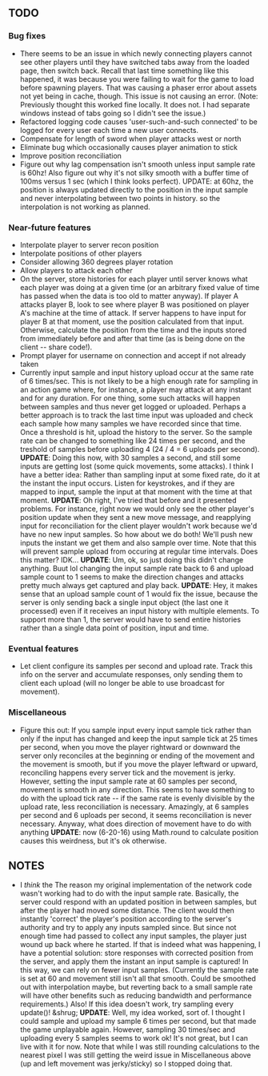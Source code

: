 ## TODO

### Bug fixes
* There seems to be an issue in which newly connecting players cannot see other players until they have switched tabs away from the loaded page, then switch back. Recall that last time something like this happened, it was because you were failing to wait for the game to load before spawning players. That was causing a phaser error about assets not yet being in cache, though. This issue is not causing an error. (Note: Previously thought this worked fine locally. It does not. I had separate windows instead of tabs going so I didn't see the issue.)
* Refactored logging code causes 'user-such-and-such connected' to be logged for every user each time a new user connects.
* Compensate for length of sword when player attacks west or north
* Eliminate bug which occasionally causes player animation to stick
* Improve position reconciliation
* Figure out why lag compensation isn't smooth unless input sample rate is 60hz! Also figure out why it's not silky smooth with a buffer time of 100ms versus 1 sec (which I think looks perfect). UPDATE: at 60hz, the position is always updated directly to the position in the input sample and never interpolating between two points in history. so the interpolation is not working as planned.

### Near-future features
* Interpolate player to server recon position
* Interpolate positions of other players
* Consider allowing 360 degrees player rotation
* Allow players to attack each other
* On the server, store histories for each player until server knows what each player was doing at a given time (or an arbitrary fixed value of time has passed when the data is too old to matter anyway). If player A attacks player B, look to see where player B was positioned on player A's machine at the time of attack. If server happens to have input for player B at that moment, use the position calculated from that input. Otherwise, calculate the position from the time and the inputs stored from immediately before and after that time (as is being done on the client -- share code!).
* Prompt player for username on connection and accept if not already taken
* Currently input sample and input history upload occur at the same rate of 6 times/sec. This is not likely to be a high enough rate for sampling in an action game where, for instance, a player may attack at any instant and for any duration. For one thing, some such attacks will happen between samples and thus never get logged or uploaded. Perhaps a better approach is to track the last time input was uploaded and check each sample how many samples we have recorded since that time. Once a threshold is hit, upload the history to the server. So the sample rate can be changed to something like 24 times per second, and the treshold of samples before uploading 4 (24 / 4 = 6 uploads per second). **UPDATE**: Doing this now, with 30 samples a second, and still some inputs are getting lost (some quick movements, some attacks). I think I have a better idea: Rather than sampling input at some fixed rate, do it at the instant the input occurs. Listen for keystrokes, and if they are mapped to input, sample the input at that moment with the time at that moment. **UPDATE**: Oh right, I've tried that before and it presented problems. For instance, right now we would only see the other player's position update when they sent a new move message, and reapplying input for reconciliation for the client player wouldn't work because we'd have no new input samples. So how about we do both! We'll push new inputs the instant we get them and also sample over time. Note that this will prevent sample upload from occuring at regular time intervals. Does this matter? IDK... **UPDATE**: Um, ok, so just doing this didn't change anything. Buut lol changing the input sample rate back to 6 and upload sample count to 1 seems to make the direction changes and attacks pretty much always get captured and play back. **UPDATE**: Hey, it makes sense that an upload sample count of 1 would fix the issue, because the server is only sending back a single input object (the last one it processed) even if it receives an input history with multiple elements. To support more than 1, the server would have to send entire histories rather than a single data point of position, input and time.

### Eventual features
* Let client configure its samples per second and upload rate. Track this info on the server and accumulate responses, only sending them to client each upload (will no longer be able to use broadcast for movement).

### Miscellaneous
* Figure this out: If you sample input every input sample tick rather than only if the input has changed and keep the input sample tick at 25 times per second, when you move the player rightward or downward the server only reconciles at the beginning or ending of the movement and the movement is smooth, but if you move the player leftward or upward, reconciling happens every server tick and the movement is jerky. However, setting the input sample rate at 60 samples per second, movement is smooth in any direction. This seems to have something to do with the upload tick rate -- if the same rate is evenly divisible by the upload rate, less reconciliation is necessary. Amazingly, at 6 samples per second and 6 uploads per second, it seems reconciliation is never necessary. Anyway, what does direction of movement have to do with anything **UPDATE**: now (6-20-16) using Math.round to calculate position causes this weirdness, but it's ok otherwise.

## NOTES
* I *think* the The reason my original implementation of the network code wasn't working had to do with the input sample rate. Basically, the server could respond with an updated position in between samples, but after the player had moved some distance. The client would then instantly 'correct' the player's position according to the server's authority and try to apply any inputs sampled since. But since not enough time had passed to collect any input samples, the player just wound up back where he started. If that is indeed what was happening, I have a potential solution: store responses with corrected position from the server, and apply them the instant an input sample is captured! In this way, we can rely on fewer input samples. (Currently the sample rate is set at 60 and movement still isn't all that smooth. Could be smoothed out with interpolation maybe, but reverting back to a small sample rate will have other benefits such as reducing bandwidth and performance requirements.) Also! If this idea doesn't work, try sampling every update()! &shrug; **UPDATE**: Well, my idea worked, sort of. I thought I could sample and upload my sample 6 times per second, but that made the game unplayable again. However, sampling 30 times/sec and uploading every 5 samples seems to work ok! It's not great, but I can live with it for now. Note that while I was still rounding calculations to the nearest pixel I was still getting the weird issue in Miscellaneous above (up and left movement was jerky/sticky) so I stopped doing that.